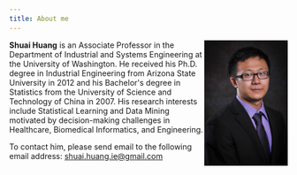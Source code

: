 ```yaml
---
title: About me
---
```


<img src='./images/portrait.jpg' alt='portrait' style="width:30%" align="right"/>

**Shuai Huang** is an Associate Professor in the Department of Industrial and Systems Engineering at the University of Washington. He received his Ph.D. degree in Industrial Engineering from Arizona State University in 2012 and his Bachelor's degree in Statistics from the University of Science and Technology of China in 2007. His research interests include Statistical Learning and Data Mining motivated by decision-making challenges in Healthcare, Biomedical Informatics, and Engineering.

To contact him, please send email to the following email address: [shuai.huang.ie@gmail.com](shuai.huang.ie@gmail.com)
